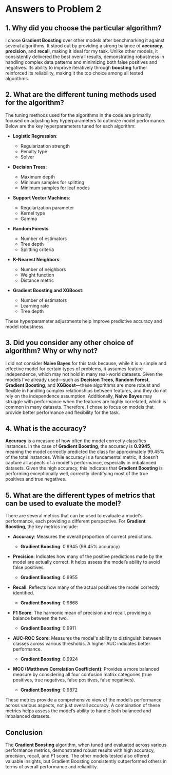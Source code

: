 # Answers to Problem 2

## 1. Why did you choose the particular algorithm?

I chose **Gradient Boosting** over other models after benchmarking it against several algorithms. It stood out by providing a strong balance of **accuracy**, **precision**, and **recall**, making it ideal for my task. Unlike other models, it consistently delivered the best overall results, demonstrating robustness in handling complex data patterns and minimizing both false positives and negatives. Its ability to improve iteratively through **boosting** further reinforced its reliability, making it the top choice among all tested algorithms.

## 2. What are the different tuning methods used for the algorithm?

The tuning methods used for the algorithms in the code are primarily focused on adjusting key hyperparameters to optimize model performance. Below are the key hyperparameters tuned for each algorithm:

- **Logistic Regression**: 
  - Regularization strength
  - Penalty type
  - Solver
  
- **Decision Trees**:
  - Maximum depth
  - Minimum samples for splitting
  - Minimum samples for leaf nodes
  
- **Support Vector Machines**:
  - Regularization parameter
  - Kernel type
  - Gamma
  
- **Random Forests**:
  - Number of estimators
  - Tree depth
  - Splitting criteria
  
- **K-Nearest Neighbors**:
  - Number of neighbors
  - Weight function
  - Distance metric
  
- **Gradient Boosting and XGBoost**:
  - Number of estimators
  - Learning rate
  - Tree depth

These hyperparameter adjustments help improve predictive accuracy and model robustness.

## 3. Did you consider any other choice of algorithm? Why or why not?

I did not consider **Naive Bayes** for this task because, while it is a simple and effective model for certain types of problems, it assumes feature independence, which may not hold in many real-world datasets. Given the models I've already used—such as **Decision Trees**, **Random Forest**, **Gradient Boosting**, and **XGBoost**—these algorithms are more robust and flexible in handling complex relationships between features, and they do not rely on the independence assumption. Additionally, **Naive Bayes** may struggle with performance when the features are highly correlated, which is common in many datasets. Therefore, I chose to focus on models that provide better performance and flexibility for the task.

## 4. What is the accuracy?

**Accuracy** is a measure of how often the model correctly classifies instances. In the case of **Gradient Boosting**, the accuracy is **0.9945**, meaning the model correctly predicted the class for approximately 99.45% of the total instances. While accuracy is a fundamental metric, it doesn’t capture all aspects of a model's performance, especially in imbalanced datasets. Given the high accuracy, this indicates that **Gradient Boosting** is performing exceptionally well, correctly identifying most of the true positives and true negatives.

## 5. What are the different types of metrics that can be used to evaluate the model?

There are several metrics that can be used to evaluate a model's performance, each providing a different perspective. For **Gradient Boosting**, the key metrics include:

- **Accuracy**: Measures the overall proportion of correct predictions.  
  - **Gradient Boosting**: 0.9945 (99.45% accuracy)

- **Precision**: Indicates how many of the positive predictions made by the model are actually correct. It helps assess the model’s ability to avoid false positives.  
  - **Gradient Boosting**: 0.9955

- **Recall**: Reflects how many of the actual positives the model correctly identified.  
  - **Gradient Boosting**: 0.9868

- **F1 Score**: The harmonic mean of precision and recall, providing a balance between the two.  
  - **Gradient Boosting**: 0.9911

- **AUC-ROC Score**: Measures the model's ability to distinguish between classes across various thresholds. A higher AUC indicates better performance.  
  - **Gradient Boosting**: 0.9924

- **MCC (Matthews Correlation Coefficient)**: Provides a more balanced measure by considering all four confusion matrix categories (true positives, true negatives, false positives, false negatives).  
  - **Gradient Boosting**: 0.9872

These metrics provide a comprehensive view of the model’s performance across various aspects, not just overall accuracy. A combination of these metrics helps assess the model’s ability to handle both balanced and imbalanced datasets.

## Conclusion

The **Gradient Boosting** algorithm, when tuned and evaluated across various performance metrics, demonstrated robust results with high accuracy, precision, recall, and F1 score. The other models tested also offered valuable insights, but Gradient Boosting consistently outperformed others in terms of overall performance and reliability.

